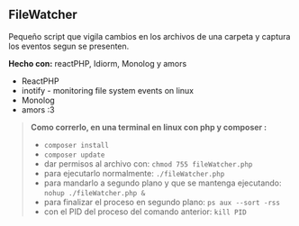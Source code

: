 FileWatcher
-------------
Pequeño script que vigila cambios en los archivos de una carpeta y captura los eventos segun se presenten. 

**Hecho con:** reactPHP, Idiorm, Monolog y amors

 - ReactPHP
 - inotify - monitoring file system events on linux
 - Monolog
 - amors :3

> **Como correrlo, en una terminal en linux con php y composer :**
> 
> - `composer install`
> - `composer update`
> - dar permisos al archivo con: `chmod 755 fileWatcher.php`
> - para ejecutarlo normalmente: `./fileWatcher.php`
> - para mandarlo a segundo plano y que se mantenga ejecutando: 
> `nohup ./fileWatcher.php &`
> - para finalizar el proceso en segundo plano: `ps aux --sort -rss` 
> - con el PID del proceso del comando anterior: `kill PID`
